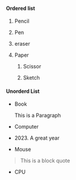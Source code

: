 #### Ordered list

1. Pencil

2. Pen

3. eraser

4. Paper
 
    1. Scissor
 
    2. Sketch

#### Unorderd List

+ Book
 
  This is a Paragraph
 
+ Computer
 
 - 2023\. A great year
 
+ Mouse

 > This is a block quote

+ CPU

